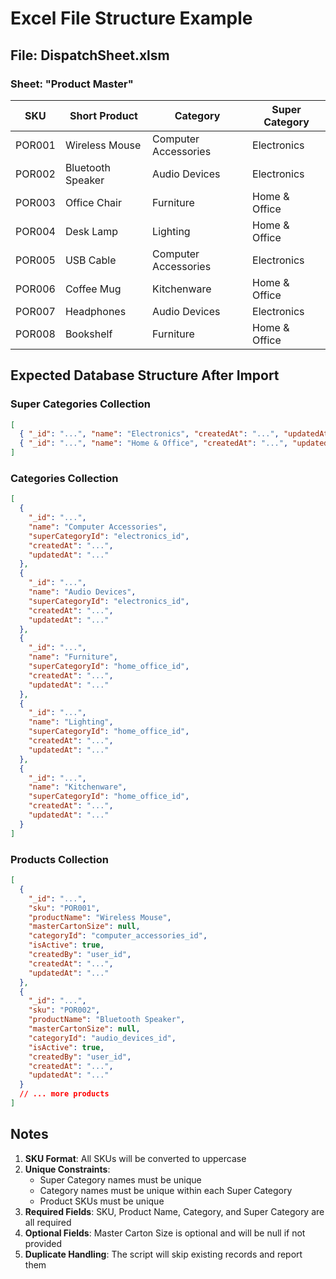 # Excel File Structure Example

## File: DispatchSheet.xlsm

### Sheet: "Product Master"

| SKU | Short Product | Category | Super Category |
|-----|---------------|----------|----------------|
| POR001 | Wireless Mouse | Computer Accessories | Electronics |
| POR002 | Bluetooth Speaker | Audio Devices | Electronics |
| POR003 | Office Chair | Furniture | Home & Office |
| POR004 | Desk Lamp | Lighting | Home & Office |
| POR005 | USB Cable | Computer Accessories | Electronics |
| POR006 | Coffee Mug | Kitchenware | Home & Office |
| POR007 | Headphones | Audio Devices | Electronics |
| POR008 | Bookshelf | Furniture | Home & Office |

## Expected Database Structure After Import

### Super Categories Collection
```json
[
  { "_id": "...", "name": "Electronics", "createdAt": "...", "updatedAt": "..." },
  { "_id": "...", "name": "Home & Office", "createdAt": "...", "updatedAt": "..." }
]
```

### Categories Collection
```json
[
  { 
    "_id": "...", 
    "name": "Computer Accessories", 
    "superCategoryId": "electronics_id", 
    "createdAt": "...", 
    "updatedAt": "..." 
  },
  { 
    "_id": "...", 
    "name": "Audio Devices", 
    "superCategoryId": "electronics_id", 
    "createdAt": "...", 
    "updatedAt": "..." 
  },
  { 
    "_id": "...", 
    "name": "Furniture", 
    "superCategoryId": "home_office_id", 
    "createdAt": "...", 
    "updatedAt": "..." 
  },
  { 
    "_id": "...", 
    "name": "Lighting", 
    "superCategoryId": "home_office_id", 
    "createdAt": "...", 
    "updatedAt": "..." 
  },
  { 
    "_id": "...", 
    "name": "Kitchenware", 
    "superCategoryId": "home_office_id", 
    "createdAt": "...", 
    "updatedAt": "..." 
  }
]
```

### Products Collection
```json
[
  {
    "_id": "...",
    "sku": "POR001",
    "productName": "Wireless Mouse",
    "masterCartonSize": null,
    "categoryId": "computer_accessories_id",
    "isActive": true,
    "createdBy": "user_id",
    "createdAt": "...",
    "updatedAt": "..."
  },
  {
    "_id": "...",
    "sku": "POR002",
    "productName": "Bluetooth Speaker",
    "masterCartonSize": null,
    "categoryId": "audio_devices_id",
    "isActive": true,
    "createdBy": "user_id",
    "createdAt": "...",
    "updatedAt": "..."
  }
  // ... more products
]
```

## Notes

1. **SKU Format**: All SKUs will be converted to uppercase
2. **Unique Constraints**: 
   - Super Category names must be unique
   - Category names must be unique within each Super Category
   - Product SKUs must be unique
3. **Required Fields**: SKU, Product Name, Category, and Super Category are all required
4. **Optional Fields**: Master Carton Size is optional and will be null if not provided
5. **Duplicate Handling**: The script will skip existing records and report them
